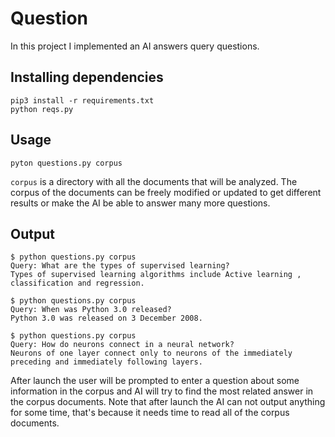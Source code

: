 # Question

In this project I implemented an AI answers query questions.

## Installing dependencies

```
pip3 install -r requirements.txt
python reqs.py
```

## Usage

```
pyton questions.py corpus
```

```corpus``` is a directory with all the documents that will be analyzed. The corpus of the documents can be freely modified or updated to get different results or make the AI be able to answer many more questions. 

## Output

```
$ python questions.py corpus
Query: What are the types of supervised learning?
Types of supervised learning algorithms include Active learning , classification and regression.

$ python questions.py corpus
Query: When was Python 3.0 released?
Python 3.0 was released on 3 December 2008.

$ python questions.py corpus
Query: How do neurons connect in a neural network?
Neurons of one layer connect only to neurons of the immediately preceding and immediately following layers.
```

After launch the user will be prompted to enter a question about some information in the corpus and AI will try to find the most related answer in the corpus documents. Note that after launch the AI can not output anything for some time, that's because it needs time to read all of the corpus documents.
